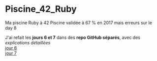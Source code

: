 # Piscine_42_Ruby
Ma piscine Ruby à 42
Piscine validée à 67 % en 2017
mais erreurs sur le day 8

J'ai refait les **jours 6 et 7** dans des **repo GitHub séparés**, avec des _explications détaillées_  
[jour 6](https://github.com/quarkgluant/day06_piscine_Ruby_42)  
[jour 7](https://github.com/quarkgluant/day07_piscine_Ruby_42)
